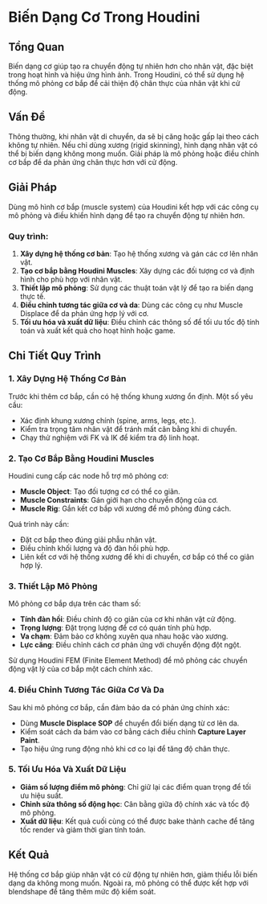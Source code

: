 
# Biến Dạng Cơ Trong Houdini

## Tổng Quan
Biến dạng cơ giúp tạo ra chuyển động tự nhiên hơn cho nhân vật, đặc biệt trong hoạt hình và hiệu ứng hình ảnh. Trong Houdini, có thể sử dụng hệ thống mô phỏng cơ bắp để cải thiện độ chân thực của nhân vật khi cử động.

## Vấn Đề
Thông thường, khi nhân vật di chuyển, da sẽ bị căng hoặc gấp lại theo cách không tự nhiên. Nếu chỉ dùng xương (rigid skinning), hình dạng nhân vật có thể bị biến dạng không mong muốn. Giải pháp là mô phỏng hoặc điều chỉnh cơ bắp để da phản ứng chân thực hơn với cử động.

## Giải Pháp
Dùng mô hình cơ bắp (muscle system) của Houdini kết hợp với các công cụ mô phỏng và điều khiển hình dạng để tạo ra chuyển động tự nhiên hơn.

### Quy trình:
1. **Xây dựng hệ thống cơ bản**: Tạo hệ thống xương và gán các cơ lên nhân vật.
2. **Tạo cơ bắp bằng Houdini Muscles**: Xây dựng các đối tượng cơ và định hình cho phù hợp với nhân vật.
3. **Thiết lập mô phỏng**: Sử dụng các thuật toán vật lý để tạo ra biến dạng thực tế.
4. **Điều chỉnh tương tác giữa cơ và da**: Dùng các công cụ như Muscle Displace để da phản ứng hợp lý với cơ.
5. **Tối ưu hóa và xuất dữ liệu**: Điều chỉnh các thông số để tối ưu tốc độ tính toán và xuất kết quả cho hoạt hình hoặc game.

## Chi Tiết Quy Trình

### 1. Xây Dựng Hệ Thống Cơ Bản
Trước khi thêm cơ bắp, cần có hệ thống khung xương ổn định. Một số yêu cầu:
- Xác định khung xương chính (spine, arms, legs, etc.).
- Kiểm tra trọng tâm nhân vật để tránh mất cân bằng khi di chuyển.
- Chạy thử nghiệm với FK và IK để kiểm tra độ linh hoạt.

### 2. Tạo Cơ Bắp Bằng Houdini Muscles
Houdini cung cấp các node hỗ trợ mô phỏng cơ:
- **Muscle Object**: Tạo đối tượng cơ có thể co giãn.
- **Muscle Constraints**: Gán giới hạn cho chuyển động của cơ.
- **Muscle Rig**: Gắn kết cơ bắp với xương để mô phỏng đúng cách.

Quá trình này cần:
- Đặt cơ bắp theo đúng giải phẫu nhân vật.
- Điều chỉnh khối lượng và độ đàn hồi phù hợp.
- Liên kết cơ với hệ thống xương để khi di chuyển, cơ bắp có thể co giãn hợp lý.

### 3. Thiết Lập Mô Phỏng
Mô phỏng cơ bắp dựa trên các tham số:
- **Tính đàn hồi**: Điều chỉnh độ co giãn của cơ khi nhân vật cử động.
- **Trọng lượng**: Đặt trọng lượng để cơ có quán tính phù hợp.
- **Va chạm**: Đảm bảo cơ không xuyên qua nhau hoặc vào xương.
- **Lực căng**: Điều chỉnh cách cơ phản ứng với chuyển động đột ngột.

Sử dụng Houdini FEM (Finite Element Method) để mô phỏng các chuyển động vật lý của cơ bắp một cách chính xác.

### 4. Điều Chỉnh Tương Tác Giữa Cơ Và Da
Sau khi mô phỏng cơ bắp, cần đảm bảo da có phản ứng chính xác:
- Dùng **Muscle Displace SOP** để chuyển đổi biến dạng từ cơ lên da.
- Kiểm soát cách da bám vào cơ bằng cách điều chỉnh **Capture Layer Paint**.
- Tạo hiệu ứng rung động nhỏ khi cơ co lại để tăng độ chân thực.

### 5. Tối Ưu Hóa Và Xuất Dữ Liệu
- **Giảm số lượng điểm mô phỏng**: Chỉ giữ lại các điểm quan trọng để tối ưu hiệu suất.
- **Chỉnh sửa thông số động học**: Cân bằng giữa độ chính xác và tốc độ mô phỏng.
- **Xuất dữ liệu**: Kết quả cuối cùng có thể được bake thành cache để tăng tốc render và giảm thời gian tính toán.

## Kết Quả
Hệ thống cơ bắp giúp nhân vật có cử động tự nhiên hơn, giảm thiểu lỗi biến dạng da không mong muốn. Ngoài ra, mô phỏng có thể được kết hợp với blendshape để tăng thêm mức độ kiểm soát.

